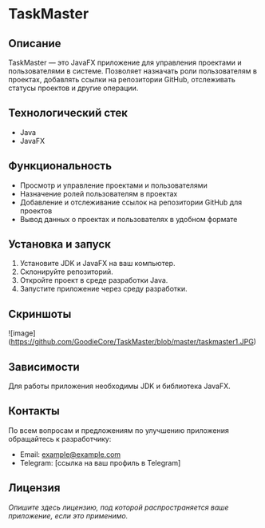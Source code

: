 # TaskMaster

## Описание
TaskMaster — это JavaFX приложение для управления проектами и пользователями в системе. Позволяет назначать роли пользователям в проектах, добавлять ссылки на репозитории GitHub, отслеживать статусы проектов и другие операции.

## Технологический стек
- Java
- JavaFX

## Функциональность
- Просмотр и управление проектами и пользователями
- Назначение ролей пользователям в проектах
- Добавление и отслеживание ссылок на репозитории GitHub для проектов
- Вывод данных о проектах и пользователях в удобном формате

## Установка и запуск
1. Установите JDK и JavaFX на ваш компьютер.
2. Склонируйте репозиторий.
3. Откройте проект в среде разработки Java.
4. Запустите приложение через среду разработки.

## Скриншоты
![image] (https://github.com/GoodieCore/TaskMaster/blob/master/taskmaster1.JPG)

## Зависимости
Для работы приложения необходимы JDK и библиотека JavaFX.

## Контакты
По всем вопросам и предложениям по улучшению приложения обращайтесь к разработчику:
- Email: example@example.com
- Telegram: [ссылка на ваш профиль в Telegram]

## Лицензия
*Опишите здесь лицензию, под которой распространяется ваше приложение, если это применимо.*
